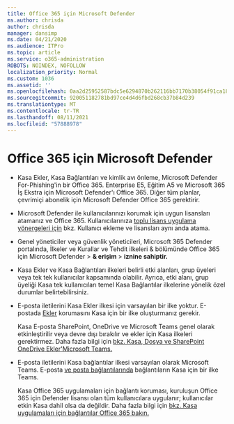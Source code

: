 ```yaml
---
title: Office 365 için Microsoft Defender
ms.author: chrisda
author: chrisda
manager: dansimp
ms.date: 04/21/2020
ms.audience: ITPro
ms.topic: article
ms.service: o365-administration
ROBOTS: NOINDEX, NOFOLLOW
localization_priority: Normal
ms.custom: 1036
ms.assetid: ''
ms.openlocfilehash: 0aa2d25952587bdc5e6294870b262116bb7170b38054f91ca1807ebb940ac031
ms.sourcegitcommit: 920051182781bd97ce4d4d6fbd268cb37b84d239
ms.translationtype: MT
ms.contentlocale: tr-TR
ms.lasthandoff: 08/11/2021
ms.locfileid: "57888978"
---
```

# <a name="microsoft-defender-for-office-365"></a>Office 365 için Microsoft Defender

- Kasa Ekler, Kasa Bağlantıları ve kimlik avı önleme, Microsoft Defender For-Phishing'in bir Office 365. Enterprise E5, Eğitim A5 ve Microsoft 365 İş Ekstra için Microsoft Defender'ı Office 365. Diğer tüm planlar, çevrimiçi abonelik için Microsoft Defender Office 365 gerektirir.

- Microsoft Defender ile kullanıcılarınızı korumak için uygun lisansları atamanız ve Office 365. Kullanıcılarınıza [toplu lisans uygulama yönergeleri için](https://docs.microsoft.com/microsoft-365/admin/add-users/add-users) bkz. Kullanıcı ekleme ve lisansları aynı anda atama.

- Genel yöneticiler veya güvenlik yöneticileri, Microsoft 365 Defender portalında, İlkeler ve Kurallar  ve Tehdit ilkeleri & bölümünde Office 365 için Microsoft Defender \> **& erişim** \> **iznine sahiptir.**

- Kasa Ekler ve Kasa Bağlantıları ilkeleri belirli etki alanları, grup üyeleri veya tek tek kullanıcılar kapsamında olabilir. Ayrıca, etki alanı, grup üyeliği Kasa tek kullanıcıları temel Kasa Bağlantılar ilkelerine yönelik özel durumlar belirtebilirsiniz.

- E-posta iletilerini Kasa Ekler ilkesi için varsayılan bir ilke yoktur. E-postada [Ekler](https://docs.microsoft.com/microsoft-365/security/office-365-security/set-up-safe-attachments-policies) korumasını Kasa için bir ilke oluşturmanız gerekir.

  Kasa E-posta SharePoint, OneDrive ve Microsoft Teams genel olarak etkinleştirilir veya devre dışı bırakılır ve ekler için Kasa ilkeleri gerektirmez. Daha fazla bilgi için [bkz. Kasa, Dosya ve SharePoint OneDrive Ekler'Microsoft Teams.](https://docs.microsoft.com/microsoft-365/security/office-365-security/mdo-for-spo-odb-and-teams)

- E-posta iletilerini Kasa bağlantılar ilkesi varsayılan olarak Microsoft Teams. E-posta [ve posta bağlantılarında](https://docs.microsoft.com/microsoft-365/security/office-365-security/set-up-safe-links-policies) bağlantıların Kasa için bir ilke Teams.

  Kasa Office 365 uygulamaları için bağlantı koruması, kuruluşun Office 365 için Defender lisansı olan tüm kullanıcılara uygulanır; kullanıcılar etkin Kasa dahil olsa da değildir. Daha fazla bilgi için [bkz. Kasa uygulamaları için bağlantılar Office 365 bakın.](https://docs.microsoft.com/microsoft-365/security/office-365-security/safe-links#safe-links-settings-for-office-365-apps)
